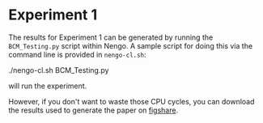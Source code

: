 Experiment 1
============

The results for Experiment 1 can be generated
by running the `BCM_Testing.py` script
within Nengo. A sample script for doing this
via the command line is provided in
`nengo-cl.sh`:

  ./nengo-cl.sh BCM_Testing.py

will run the experiment.

However, if you don't want to waste those CPU
cycles, you can download the results used
to generate the paper on
[figshare](http://figshare.com/articles/CogSci2013_Experiment_1_Results/155314).